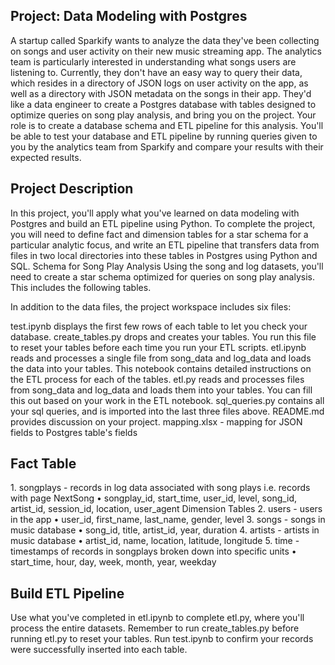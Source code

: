 <h2> Project: Data Modeling with Postgres </h2>

A startup called Sparkify wants to analyze the data they've been collecting on songs and user activity on their new music streaming app. The analytics team is particularly interested in understanding what songs users are listening to. Currently, they don't have an easy way to query their data, which resides in a directory of JSON logs on user activity on the app, as well as a directory with JSON metadata on the songs in their app.
They'd like a data engineer to create a Postgres database with tables designed to optimize queries on song play analysis, and bring you on the project. Your role is to create a database schema and ETL pipeline for this analysis. You'll be able to test your database and ETL pipeline by running queries given to you by the analytics team from Sparkify and compare your results with their expected results.

<h2> Project Description </h2>

In this project, you'll apply what you've learned on data modeling with Postgres and build an ETL pipeline using Python. To complete the project, you will need to define fact and dimension tables for a star schema for a particular analytic focus, and write an ETL pipeline that transfers data from files in two local directories into these tables in Postgres using Python and SQL.
Schema for Song Play Analysis
Using the song and log datasets, you'll need to create a star schema optimized for queries on song play analysis. This includes the following tables.

In addition to the data files, the project workspace includes six files:

test.ipynb displays the first few rows of each table to let you check your database.
create_tables.py drops and creates your tables. You run this file to reset your tables before each time you run your ETL scripts.
etl.ipynb reads and processes a single file from song_data and log_data and loads the data into your tables. This notebook contains detailed instructions on the ETL process for each of the tables.
etl.py reads and processes files from song_data and log_data and loads them into your tables. You can fill this out based on your work in the ETL notebook.
sql_queries.py contains all your sql queries, and is imported into the last three files above.
README.md provides discussion on your project.
mapping.xlsx - mapping for JSON fields to Postgres table's fields



<h2> Fact Table </h2>
1.	songplays - records in log data associated with song plays i.e. records with page NextSong
  •	songplay_id, start_time, user_id, level, song_id, artist_id, session_id, location, user_agent
Dimension Tables
2.	users - users in the app
  •	user_id, first_name, last_name, gender, level
3.	songs - songs in music database
  •	song_id, title, artist_id, year, duration
4.	artists - artists in music database
•	artist_id, name, location, latitude, longitude
5.	time - timestamps of records in songplays broken down into specific units
•	start_time, hour, day, week, month, year, weekday

<h2> Build ETL Pipeline </h2>
Use what you've completed in etl.ipynb to complete etl.py, where you'll process the entire datasets. Remember to run create_tables.py before running etl.py to reset your tables. Run test.ipynb to confirm your records were successfully inserted into each table.

